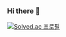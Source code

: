 ### Hi there 👋
[![Solved.ac
프로필](http://mazassumnida.wtf/api/generate_badge?boj=jaemin4033)](https://solved.ac/jaemin4033)
<!--
**jaemin-s/jaemin-s** is a ✨ _special_ ✨ repository because its `README.md` (this file) appears on your GitHub profile.

Here are some ideas to get you started:

- 🔭 I’m currently working on ...
- 🌱 I’m currently learning ...
- 👯 I’m looking to collaborate on ...
- 🤔 I’m looking for help with ...
- 💬 Ask me about ...
- 📫 How to reach me: ...
- 😄 Pronouns: ...
- ⚡ Fun fact: ...
-->
